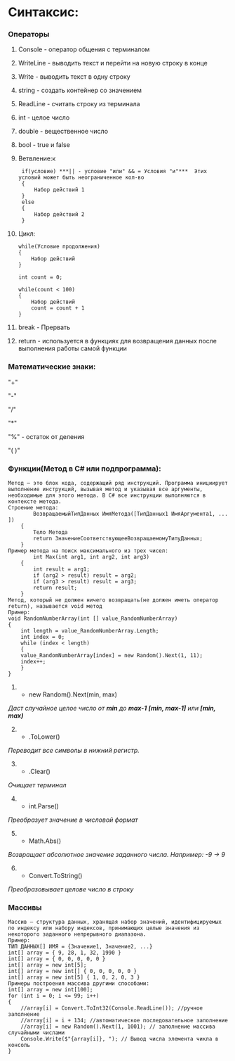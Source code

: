 # Синтаксис:
### Операторы
1. Console - оператор общения с терминалом
2. WriteLine - выводить текст и перейти на новую строку в конце
3. Write - выводить текст в одну строку
4. string - создать контейнер со значением
5. ReadLine - считать строку из терминала
6. int - целое число
7. double - вещественное число
8. bool - true и false
9. Ветвление:к

        if(условие) ***|| - условие "или" && = Условия "и"***  Этих условий может быть неограниченное кол-во
        {
            Набор действий 1
        }
        else
        {
            Набор действий 2
        }
10. Цикл:
        
        while(Условие продолжения)
        {
            Набор действий
        }

        int count = 0;

        while(count < 100)
        {
            Набор действий
            count = count + 1
        }
11. break - Прервать
12. return - используется в функциях для возвращения данных после выполнения работы самой функции
### Математические знаки:
"+"

"-"

"/"

"*"

"%" - остаток от деления

"( )"

### Функции(Метод в С# или подпрограмма):
    Метод — это блок кода, содержащий ряд инструкций. Программа инициирует выполнение инструкций, вызывая метод и указывая все аргументы, необходимые для этого метода. В C# все инструкции выполняются в контексте метода.
    Строение метода:
            ВозвращаемыйТипДанных ИмяМетода([ТипДанных1 ИмяАргумента1, ... ])
        {
            Тело Метода
            return ЗначениеСоответствующееВозвращаемомуТипуДанных;
        }
    Пример метода на поиск максимального из трех чисел:
            int Max(int arg1, int arg2, int arg3)
        {
            int result = arg1;
            if (arg2 > result) result = arg2;
            if (arg3 > result) result = arg3;
            return result;
        }
    Метод, который не должен ничего возвращать(не должен иметь оператор return), называется void метод
    Пример:
    void RandomNumberArray(int [] value_RandomNumberArray)
    {
        int length = value_RandomNumberArray.Length;
        int index = 0;
        while (index < length)
        {
        value_RandomNumberArray[index] = new Random().Next(1, 11);
        index++;
        }
    }

1. * new Random().Next(min, max)

*Даст случайное целое число от **min** до **max-1** **[min, max-1]** или **[min, max)***

2. * .ToLower()

*Переводит все символы в нижний регистр.*

3. * .Clear() 

*Очищает терминал*

4. * int.Parse() 

*Преобразует значение в числовой формат*

5. * Math.Abs()

*Возвращает абсолютное значение заданного числа. Например: -9 -> 9*

6. * Convert.ToString()

*Преобразовывает целове число в строку*
### Массивы
    Массив — структура данных, хранящая набор значений, идентифицируемых по индексу или набору индексов, принимающих целые значения из некоторого заданного непрерывного диапазона.
    Пример: 
    ТИП ДАННЫХ[] ИМЯ = {Значение1, Значение2, ...}
    int[] array = { 9, 28, 1, 32, 1990 }
    int[] array = { 0, 0, 0, 0, 0 }
    int[] array = new int[5];
    int[] array = new int[] { 0, 0, 0, 0, 0 }
    int[] array = new int[5] { 1, 0, 2, 0, 3 }
    Примеры построения массива другими способами:
    int[] array = new int[100];
    for (int i = 0; i <= 99; i++)
    {
        //array[i] = Convert.ToInt32(Console.ReadLine()); //ручное заполнение
        //array[i] = i + 134; //автоматическое последовательное заполнение
        //array[i] = new Random().Next(1, 1001); // заполнение массива случайными числами
        Console.Write($"{array[i]}, "); // Вывод числа элемента чикла в консоль
    }
